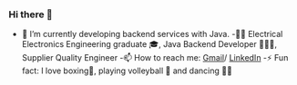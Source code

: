 ### Hi there 👋

- 🌱 I’m currently developing backend services with Java.
-👨‍🎓 Electrical Electronics Engineering graduate 🎓, Java Backend Developer 👩🏻‍💻, Supplier Quality Engineer
-📫 How to reach me: [Gmail](sedanur634@gmail.com)/ [LinkedIn](www.linkedin.com/in/sedanurdemir)
-⚡ Fun fact: I love boxing🥊, playing volleyball 🏐 and dancing 💃🏻
<!--
**sedanurdemir/sedanurdemir** is a ✨ _special_ ✨ repository because its `README.md` (this file) appears on your GitHub profile.

Here are some ideas to get you started:

- 🔭 I’m currently working on ...
- 🌱 I’m currently learning ...
- 👯 I’m looking to collaborate on ...
- 🤔 I’m looking for help with ...
- 💬 Ask me about ...
- 📫 How to reach me: ...
- 😄 Pronouns: ...
- ⚡ Fun fact: ...
-->

